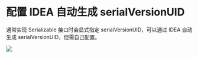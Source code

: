 # 配置 IDEA 自动生成 serialVersionUID

通常实现 Serializable 接口时会显式指定 serialVersionUID，可以通过 IDEA 自动生成 serialVersionUID，但需自己配置。

![](https://pic-bed-615.oss-cn-beijing.aliyuncs.com/vkmu1D.png)
